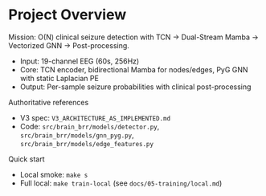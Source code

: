 # Project Overview

Mission: O(N) clinical seizure detection with TCN → Dual-Stream Mamba → Vectorized GNN → Post-processing.

- Input: 19-channel EEG (60s, 256Hz)
- Core: TCN encoder, bidirectional Mamba for nodes/edges, PyG GNN with static Laplacian PE
- Output: Per-sample seizure probabilities with clinical post-processing

Authoritative references

- V3 spec: `V3_ARCHITECTURE_AS_IMPLEMENTED.md`
- Code: `src/brain_brr/models/detector.py`, `src/brain_brr/models/gnn_pyg.py`, `src/brain_brr/models/edge_features.py`

Quick start

- Local smoke: `make s`
- Full local: `make train-local` (see `docs/05-training/local.md`)
